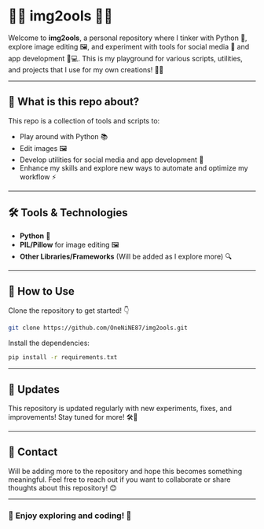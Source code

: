 # 🧑‍💻 **img2ools** 📸✨

Welcome to **img2ools**, a personal repository where I tinker with Python 🐍, explore image editing 🖼️, and experiment with tools for social media 📱 and app development 📱💻. This is my playground for various scripts, utilities, and projects that I use for my own creations! 🎨🔧

---

## 🎯 **What is this repo about?**

This repo is a collection of tools and scripts to:
- Play around with Python 📚
- Edit images 🖼️
- Develop utilities for social media and app development 📲
- Enhance my skills and explore new ways to automate and optimize my workflow ⚡

---

## 🛠️ **Tools & Technologies**

- **Python** 🐍
- **PIL/Pillow** for image editing 🖼️
- **Other Libraries/Frameworks** (Will be added as I explore more) 🔍

---

## 🚀 **How to Use**

Clone the repository to get started! 👇

```bash
git clone https://github.com/OneNiNE87/img2ools.git
```

Install the dependencies:

```bash
pip install -r requirements.txt
```

---

## 📅 **Updates**

This repository is updated regularly with new experiments, fixes, and improvements! Stay tuned for more! 🛠️🚀

---

## 💬 **Contact**

Will be adding more to the repository and hope this becomes something meaningful. Feel free to reach out if you want to collaborate or share thoughts about this repository! 😊

---

### 🌟 **Enjoy exploring and coding!** 🌟
